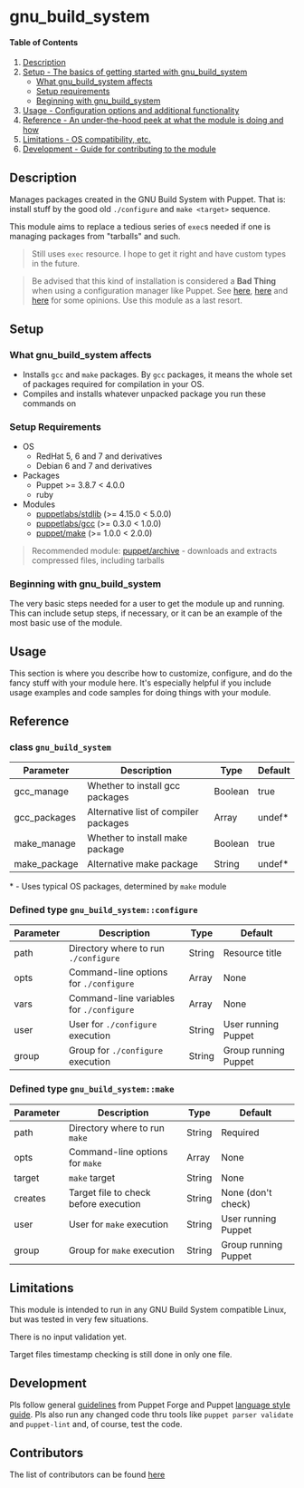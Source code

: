 # gnu_build_system

#### Table of Contents

1. [Description](#description)
1. [Setup - The basics of getting started with gnu_build_system](#setup)
    * [What gnu_build_system affects](#what-gnu_build_system-affects)
    * [Setup requirements](#setup-requirements)
    * [Beginning with gnu_build_system](#beginning-with-gnu_build_system)
1. [Usage - Configuration options and additional functionality](#usage)
1. [Reference - An under-the-hood peek at what the module is doing and how](#reference)
1. [Limitations - OS compatibility, etc.](#limitations)
1. [Development - Guide for contributing to the module](#development)

## Description

Manages packages created in the GNU Build System with Puppet. That is: install stuff by the good old `./configure` and `make <target>` sequence.

This module aims to replace a tedious series of `exec`s needed if one is managing packages from "tarballs" and such.

> Still uses `exec` resource. I hope to get it right and have custom types in the future.

> Be advised that this kind of installation is considered a **Bad Thing** when using a configuration manager like Puppet. See [here](https://ask.puppet.com/question/23/how-can-i-use-puppet-to-build-from-source/), [here](https://superuser.com/questions/415047/install-a-source-package-with-puppet) and [here](http://stackoverflow.com/questions/41425506/using-puppet-to-build-from-source) for some opinions. Use this module as a last resort.

## Setup

### What gnu_build_system affects

- Installs `gcc` and `make` packages. By `gcc` packages, it means the whole set of packages required for compilation in your OS.
- Compiles and installs whatever unpacked package you run these commands on

### Setup Requirements

- OS
  - RedHat 5, 6 and 7 and derivatives
  - Debian 6 and 7 and derivatives
- Packages
  - Puppet >= 3.8.7 < 4.0.0
  - ruby
- Modules
  - [puppetlabs/stdlib](https://forge.puppet.com/puppetlabs/stdlib) (>= 4.15.0 < 5.0.0)
  - [puppetlabs/gcc](https://forge.puppet.com/puppetlabs/gcc) (>= 0.3.0 < 1.0.0)
  - [puppet/make](https://forge.puppet.com/puppet/make) (>= 1.0.0 < 2.0.0)

> Recommended module: [puppet/archive](https://forge.puppet.com/puppet/archive) - downloads and extracts compressed files, including tarballs

### Beginning with gnu_build_system

The very basic steps needed for a user to get the module up and running. This
can include setup steps, if necessary, or it can be an example of the most
basic use of the module.

## Usage

This section is where you describe how to customize, configure, and do the
fancy stuff with your module here. It's especially helpful if you include usage
examples and code samples for doing things with your module.

## Reference

### class `gnu_build_system`

| Parameter    | Description                           | Type    | Default |
|--------------|---------------------------------------|---------|---------|
| gcc_manage   | Whether to install gcc packages       | Boolean | true    |
| gcc_packages | Alternative list of compiler packages | Array   | undef*  |
| make_manage  | Whether to install make package       | Boolean | true    |
| make_package | Alternative make package              | String  | undef*  |

\* - Uses typical OS packages, determined by `make` module

### Defined type `gnu_build_system::configure`

| Parameter    | Description                              | Type    | Default              |
|--------------|------------------------------------------|---------|----------------------|
| path         | Directory where to run `./configure`     | String  | Resource title       |
| opts         | Command-line options for `./configure`   | Array   | None                 |
| vars         | Command-line variables for `./configure` | Array   | None                 |
| user         | User for `./configure` execution         | String  | User running Puppet  |
| group        | Group for `./configure` execution        | String  | Group running Puppet |

### Defined type `gnu_build_system::make`

| Parameter    | Description                           | Type    | Default              |
|--------------|---------------------------------------|---------|----------------------|
| path         | Directory where to run `make`         | String  | Required             |
| opts         | Command-line options for `make`       | Array   | None                 |
| target       | `make` target                         | String  | None                 |
| creates      | Target file to check before execution | String  | None (don't check)   |
| user         | User for `make` execution             | String  | User running Puppet  |
| group        | Group for `make` execution            | String  | Group running Puppet |

## Limitations

This module is intended to run in any GNU Build System compatible Linux, but was tested in very few situations.

There is no input validation yet.

Target files timestamp checking is still done in only one file.

## Development

Pls follow general [guidelines](https://docs.puppet.com/forge/contributing.html) from Puppet Forge and Puppet [language style guide](https://docs.puppet.com/puppet/4.10/style_guide.html). Pls also run any changed code thru tools like `puppet parser validate` and `puppet-lint` and, of course, test the code.

## Contributors

The list of contributors can be found [here](https://github.com/EmersonPrado/gnu_build_system/graphs/contributors)
